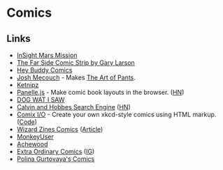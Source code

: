 # Comics

## Links

- [InSight Mars Mission](https://theoatmeal.com/comics/insight)
- [The Far Side Comic Strip by Gary Larson](https://www.thefarside.com/)
- [Hey Buddy Comics](https://heybuddycomics.com/)
- [Josh Mecouch](https://www.instagram.com/pantspants/) - Makes [The Art of Pants](https://theartofpants.com/).
- [Ketnipz](https://www.instagram.com/ketnipz/)
- [Panelle.js](https://andrewfulrich.gitlab.io/panelle/) - Make comic book layouts in the browser. ([HN](https://news.ycombinator.com/item?id=25455659))
- [DOG WAT I SAW](https://www.instagram.com/dogwatisaw/)
- [Calvin and Hobbes Search Engine](http://michaelyingling.com/random/calvin_and_hobbes/) ([HN](https://news.ycombinator.com/item?id=26119380))
- [Comix I/O](http://cmx.io/) - Create your own xkcd-style comics using HTML markup. ([Code](https://github.com/darwin/cmx.js))
- [Wizard Zines Comics](https://wizardzines.com/comics/) ([Article](https://jvns.ca/blog/2021/05/02/publishing-comics/))
- [MonkeyUser](https://www.monkeyuser.com/)
- [Achewood](http://www.achewood.com/)
- [Extra Ordinary Comics](https://www.exocomics.com/) ([IG](https://www.instagram.com/exocomics/))
- [Polina Gurtovaya's Comics](https://speakerdeck.com/hellsquirrel/)
